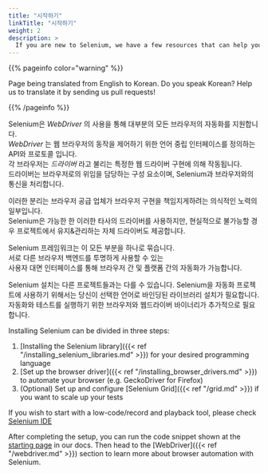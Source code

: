 ```yaml
---
title: "시작하기"
linkTitle: "시작하기"
weight: 2
description: >
  If you are new to Selenium, we have a few resources that can help you get up to speed right away.
---
```


{{% pageinfo color="warning" %}}
<p class="lead">
   <i class="fas fa-language display-4"></i> 
   Page being translated from 
   English to Korean. Do you speak Korean? Help us to translate
   it by sending us pull requests!
</p>
{{% /pageinfo %}}

Selenium은 _WebDriver_ 의 사용을 통해 대부분의 모든 브라우저의 자동화를 지원합니다.   
_WebDriver_ 는 웹 브라우저의 동작을 제어하기 위한 언어 중립 인터페이스를 정의하는 API와 프로토콜 입니다.  
각 브라우저는 *드라이버* 라고 불리는 특정한 웹 드라이버 구현에 의해 작동됩니다.    
드라이버는 브라우저로의 위임을 담당하는 구성 요소이며, Selenium과 브라우저와의 통신을 처리합니다.  

이러한 분리는 브라우저 공급 업체가 브라우저 구현을 책임지게하려는 의식적인 노력의 일부입니다.  
Selenium은 가능한 한 이러한 타사의 드라이버를 사용하지만, 현실적으로 불가능할 경우 프로젝트에서 유지&관리하는 자체 드라이버도 제공합니다.  

Selenium 프레임워크는 이 모든 부분을 하나로 묶습니다.    
서로 다른 브라우저 백엔드를 투명하게 사용할 수 있는   
사용자 대면 인터페이스를 통해 브라우저 간 및 플랫폼 간의 자동화가 가능합니다. 

Selenium 설치는 다른 프로젝트들과는 다를 수 있습니다. Selenium을 자동화 프로젝트에 사용하기 위해서는 당신이 선택한 언어로 바인딩된 라이브러리 설치가 필요합니다. 자동화와 테스트를 실행하기 위한 브라우저와 웹드라이버 바이너리가 추가적으로 필요합니다.

Installing Selenium can be divided in three steps:

1. [Installing the Selenium library]({{< ref "/installing_selenium_libraries.md" >}}) for your desired programming language
2. [Set up the browser driver]({{< ref "/installing_browser_drivers.md" >}}) to automate your browser (e.g. GeckoDriver for Firefox)
3. (Optional) Set up and configure [Selenium Grid]({{< ref "/grid.md" >}}) if you want to scale up your tests

If you wish to start with a low-code/record and playback tool, please check 
[Selenium IDE](https://selenium.dev/selenium-ide)

After completing the setup, you can run the code snippet shown at the 
[starting page](/ko/documentation) in our docs. Then head to the 
[WebDriver]({{< ref "/webdriver.md" >}}) section to learn more about
browser automation with Selenium.
